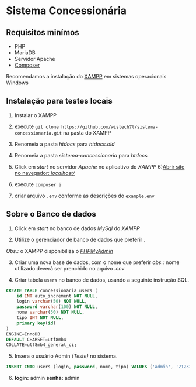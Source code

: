 # Sistema Concessionária

## Requisitos minímos 
* PHP
* MariaDB
* Servidor Apache
* [Composer](https://getcomposer.org/download/)

Recomendamos a instalação do [XAMPP](https://www.apachefriends.org/download.html) em sistemas operacionais Windows

## Instalação para testes locais
1) Instalar o XAMPP
2) execute ``` git clone https://github.com/wistech7l/sistema-concessionaria.git ``` na pasta do XAMPP
3) Renomeia a pasta *htdocs* para *htdocs.old*
4) Renomeia a pasta *sistema-concessionaria* para *htdocs*
5) Click em *start* no servidor *Apache* no aplicativo do *XAMPP*
6)[Abrir site no navegador: *localhost/*](http://localhost/)

7) execute ```composer i```
8) criar arquivo ```.env``` conforme as descrições do ```example.env```

## Sobre o Banco de dados

1) Click em *start* no banco de dados *MySql* do *XAMPP*

2) Utilize o gerenciador de banco de dados que preferir .

*Obs.:* o XAMPP disponibiliza o [*PHPMyAdmin*](localhost/phpmyadmin/)

3) Criar uma nova base de dados, com o nome que preferir
*obs.:* nome utilizado deverá ser prenchido no aquivo *.env*

4) Criar tabela `users` no banco de dados, usando a seguinte instrução SQL.

```SQL 
CREATE TABLE concessionaria.users (
	id INT auto_increment NOT NULL,
	login varchar(50) NOT NULL,
	password varchar(100) NOT NULL,
	nome varchar(50) NOT NULL,
	tipo INT NOT NULL,
	primary key(id)
)
ENGINE=InnoDB
DEFAULT CHARSET=utf8mb4
COLLATE=utf8mb4_general_ci;
````

5) Insera o usuário Admin *(Teste)* no sistema.
```SQL
INSERT INTO users (login, password, nome, tipo) VALUES ('admin', '21232f297a57a5a743894a0e4a801fc3', 'Administrador', 1);
```
6) **login:** admin **senha:** admin




